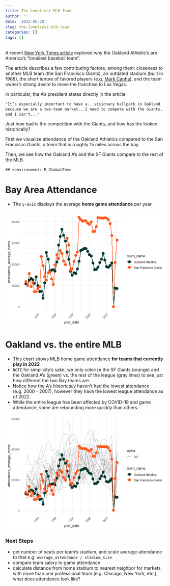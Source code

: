 ```yaml
---
title: The Loneliest MLB Team
author: ''
date: '2022-05-20'
slug: the-loneliest-mlb-team
categories: []
tags: []
---
```



A recent [New York Times
article](https://www.nytimes.com/2022/05/15/sports/baseball/oakland-athletics-attendance.html)
explored why the Oakland Athletic’s are America’s “loneliest baseball
team”.

The article describes a few contributing factors, among them: closeness
to another MLB team (the San Francisco Giants), an outdated stadium
(built in 1966), the short tenure of favored players (e.g. [Mark
Canha](https://www.nytimes.com/2022/05/18/sports/baseball/mark-canha-mets.html)),
and the team owner’s strong desire to move the franchise to Las Vegas.

In particular, the A’s president states directly in the article:

    "It’s especially important to have a...visionary ballpark in Oakland because we are a two-team market...I need to compete with the Giants, and I can't..."

Just how bad is the competition with the Giants, and how has the looked
historically?

First we visualize attendance of the Oakland Athletics compared to the
San Francisco Giants, a team that is roughly 15 miles across the bay.

Then, we see how the Oakland A’s and the SF Giants compare to the rest
of the MLB.

    ## <environment: R_GlobalEnv>

# Bay Area Attendance

-   The `y-axis` displays the average **home game attendance** per year.

![](index_files/figure-html/unnamed-chunk-2-1.png)<!-- -->

# Oakland vs. the entire MLB

-   This chart shows MLB home game attendance **for teams that currently
    play in 2022**
-   `NOTE` for simplicity’s sake, we only colorize the SF Giants
    (orange) and the Oakland A’s (green) vs. the rest of the league
    (gray lines) to see just how different the two Bay teams are.
-   Notice how the A’s *historically* haven’t had the lowest attendance
    (e.g. 2000 - 2007), however they have the lowest league attendance
    as of 2022.
-   While the entire league has been affected by COVID-19 and game
    attendance, some are rebounding more quickly than others.

![](index_files/figure-html/unnamed-chunk-3-1.png)<!-- -->

### Next Steps

-   get number of seats per team’s stadium, and scale average attendance
    to that e.g. `average_attendance / stadium_size`
-   compare team salary to game attendance
-   calculate distance from home stadium to nearest neighbor for markets
    with more than one professional team (e.g. Chicago, New York, etc.),
    what does attendance look like?

